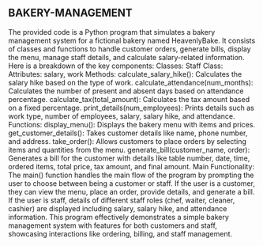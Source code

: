 ## BAKERY-MANAGEMENT
The provided code is a Python program that simulates a bakery management system for a fictional bakery named HeavenlyBake. It consists of classes and functions to handle customer orders, generate bills, display the menu, manage staff details, and calculate salary-related information. Here is a breakdown of the key components:
Classes:
Staff Class:
Attributes: salary, work
Methods:
calculate_salary_hike(): Calculates the salary hike based on the type of work.
calculate_attendance(num_months): Calculates the number of present and absent days based on attendance percentage.
calculate_tax(total_amount): Calculates the tax amount based on a fixed percentage.
print_details(num_employees): Prints details such as work type, number of employees, salary, salary hike, and attendance.
Functions:
display_menu(): Displays the bakery menu with items and prices.
get_customer_details(): Takes customer details like name, phone number, and address.
take_order(): Allows customers to place orders by selecting items and quantities from the menu.
generate_bill(customer_name, order): Generates a bill for the customer with details like table number, date, time, ordered items, total price, tax amount, and final amount.
Main Functionality:
The main() function handles the main flow of the program by prompting the user to choose between being a customer or staff.
If the user is a customer, they can view the menu, place an order, provide details, and generate a bill.
If the user is staff, details of different staff roles (chef, waiter, cleaner, cashier) are displayed including salary, salary hike, and attendance information.
This program effectively demonstrates a simple bakery management system with features for both customers and staff, showcasing interactions like ordering, billing, and staff management.
